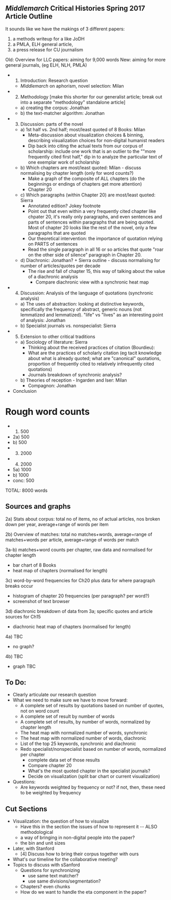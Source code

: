 ## *Middlemarch* Critical Histories Spring 2017 Article Outline ##

It sounds like we have the makings of 3 different papers: 

1) a methods writeup for a like JoDH 
2) a PMLA, ELH general article, 
3) a press release for CU journalism


Old: Overview for LLC papers: aiming for 9,000 words
New: aiming for more general journals, (eg ELH, NLH, PMLA)

- 1) Introduction: Research question
	- *Middlemarch* on aphorism, novel selection: Milan 
- 2) Methodology [make this shorter for our generalist article; break out into a separate "methodology" standalone article]
	- a) creating the corpus: Jonathan
	- b) the text-matcher algorithm: Jonathan
- 3) Discussion: parts of the novel 
	- a) 1st half vs. 2nd half; most/least quoted of 8 Books: Milan
		- Meta-discussion about visualization choices & binning, describing visualization choices for non-digital humanist readers
		- Dip back into citing the actual texts from our corpus of scholarship:  include one work that is an outlier to the ""more frequently cited first half," dip in to analyze the particular text of one exemplar work of scholarship
	- b) Which chapters are most/least quoted: Milan
	        - discuss normalising by chapter length (only for word counts?)
		- Make a graph of the composite of ALL chapters (do the beginnings or endings of chapters get more attention)
		- Chapter 20 
	- c) Which paragraphs (within Chapter 20) are most/least quoted: Sierra
		- Annotated edition? Jokey footnote
		- Point out that even within a very frequently cited chapter like chpater 20, it's really only paragraphs, and even sentences and parts of sentences within paragraphs that are being quoted. Most of chapter 20 looks like the rest of the novel, only a few paragraphs that are quoted
		- Our theoretical intervention: the importance of quotation relying on PARTS of sentences
		- Read the single paragraph in all 16 or so articles that quote "roar on the other side of silence" paragraph in Chapter 20.
	- d) Diachronic: Jonathan? + Sierra outline
	        - discuss normalising for number of articles/quotes per decade
		- The rise and fall of chapter 15, this way of talking about the value of a diachronic analysis 
			- Compare diachronic view with a synchronic heat map  
- 4) Discussion: Analysis of the language of quotations (synchronic analysis)
	- a) The uses of abstraction: looking at distinctive keywords, specifically the frequency of abstract, generic nouns (not lemmatized and lemmatized). "life" vs "lives" as an interesting point of analysis: Jonathan
	- b) Specialist journals vs. nonspecialist: Sierra
- 5) Extension to other critical traditions
	- a) Sociology of literature: Sierra
		- Thinking about the received practices of citation (Bourdieu): 
		- What are the practices of scholarly citation (eg tacit knowledge about what is already quoted; what are "canonical" quotations, proportion of frequently cited to relatively infrequently cited quotations) 
		- Journals breakdown of synchronic analysis? 
	- b) Theories of reception
	        - Ingarden and Iser: Milan
		- Compagnon: Jonathan	
- Conclusion

# Rough word counts

- 1) 500  
- 2a) 500  
- b) 500  
- 3) 2000  
- 4) 2000  
- 5a) 1000  
- b)  1000  
- conc: 500

TOTAL: 8000 words

## Sources and graphs ##

2a) Stats about corpus: total no of items, no of actual articles, nos broken down per year, average+range of words per item

2b) Overview of matches: total no matches+words, average+range of matches+words per article, average+range of words per match

3a-b) matches+word counts per chapter, raw data and normalised for chapter length

- bar chart of 8 Books
- heat map of chapters (normalised for length)

3c) word-by-word frequencies for Ch20 plus data for where paragraph breaks occur

- histogram of chapter 20 frequencies (per paragraph? per word?)
- screenshot of text browser

3d) diachronic breakdown of data from 3a; specific quotes and article sources for Ch15

- diachronic heat map of chapters (normalised for length)

4a) TBC

- no graph?

4b) TBC

- graph TBC


## To Do: ##

- Clearly articulate our research question
- What we need to make sure we have to move forward:
	- A complete set of results by quotations based on number of quotes, not on word count 
	- A complete set of result by number of words
	- A complete set of results, by number of words, normalized by chapter length
	- The heat map with normalized number of words, synchronic
	- The heat map with normalized number of words, diachronic
	- List of the top 25 keywords, synchronic and diachronic
	- Redo specialist/nonspecialist based on number of words, normalized per chapter
		- complete data set of those results 
		- Compare chapter 20
		- What's the most quoted chapter in the specialist journals?
		- Decide on visualization (split bar chart or current visualization) 
- Questions:
	- Are keywords weighted by frequency or not? if not, then, these need to be weighted by frequency



## Cut Sections ##

-  Visualization: the question of how to visualize
	- Have this in the section the issues of how to represent it -- ALSO methodological
	- a way of bringing in non-digital people into the paper? 
	- the bin and unit sizes 
- Later, with Stanford 
	- [4] Discuss how to bring their corpus together with ours
- What's our timeline for the collaborative meeting?
- Topics to discuss with sSanford 
	- Questions for synchronizing
		-  use same text matcher?
		- use same divisions/segmentation?
	- Chapters? even chunks
	- How do we want to handle the eta component in the paper?   
